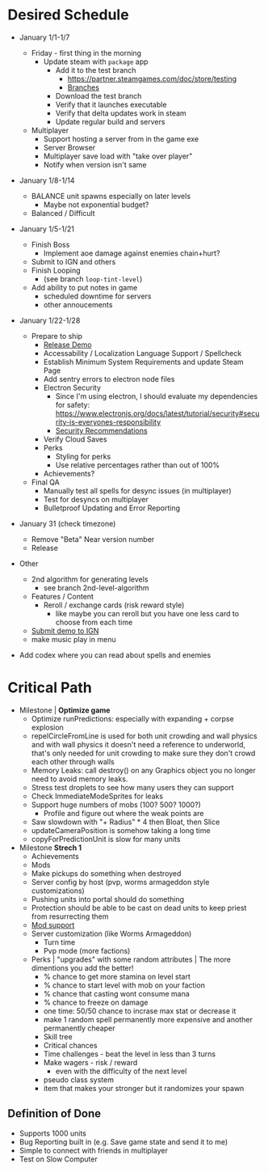 # Desired Schedule
- January 1/1-1/7
    - Friday - first thing in the morning
        - Update steam with `package` app
            - Add it to the test branch
                - https://partner.steamgames.com/doc/store/testing
                - [Branches](https://partner.steamgames.com/doc/store/application/branches)
            - Download the test branch
            - Verify that it launches executable
            - Verify that delta updates work in steam
            - Update regular build and servers
    - Multiplayer
        - Support hosting a server from in the game exe
        - Server Browser
        - Multiplayer save load with "take over player"
        - Notify when version isn't same
- January 1/8-1/14
    - BALANCE unit spawns especially on later levels
        - Maybe not exponential budget?
    - Balanced / Difficult
- January 1/5-1/21
    - Finish Boss
        - Implement aoe damage against enemies chain+hurt?
    - Submit to IGN and others
    - Finish Looping
        - (see branch `loop-tint-level`)
    - Add ability to put notes in game
        - scheduled downtime for servers
        - other annoucements
- January 1/22-1/28
    - Prepare to ship
        - [Release Demo](https://partner.steamgames.com/doc/store/application/demos)
        - Accessability / Localization Language Support / Spellcheck
        - Establish Minimum System Requirements and update Steam Page
        - Add sentry errors to electron node files
        - Electron Security
            - Since I'm using electron, I should evaluate my dependencies for safety: https://www.electronjs.org/docs/latest/tutorial/security#security-is-everyones-responsibility
            - [Security Recommendations](https://www.electronjs.org/docs/latest/tutorial/security#checklist-security-recommendations)
        - Verify Cloud Saves
        - Perks
            - Styling for perks
            - Use relative percentages rather than out of 100%
        - Achievements?
    - Final QA
        - Manually test all spells for desync issues (in multiplayer)
        - Test for desyncs on multiplayer
        - Bulletproof Updating and Error Reporting
- January 31 (check timezone)
    - Remove "Beta" Near version number
    - Release
- Other 
    - 2nd algorithm for generating levels
        - see branch 2nd-level-algorithm
    - Features / Content
        - Reroll / exchange cards (risk reward style)
            - like maybe you can reroll but you have one less card to choose from each time
    - [Submit demo to IGN](https://corp.ign.com/submit-a-game)
    - make music play in menu

    
- Add codex where you can read about spells and enemies
# Critical Path
- Milestone | **Optimize game**
    - Optimize runPredictions: especially with expanding + corpse explosion
    - repelCircleFromLine is used for both unit crowding and wall physics and with wall physics it doesn't need a reference to underworld, that's only needed for unit crowding to make sure they don't crowd each other through walls
    - Memory Leaks: call destroy() on any Graphics object you no longer need to avoid memory leaks.
    - Stress test droplets to see how many users they can support
    - Check ImmediateModeSprites for leaks
    - Support huge numbers of mobs (100? 500? 1000?)
        - Profile and figure out where the weak points are
    - Saw slowdown with "+ Radius" * 4 then Bloat, then Slice
    - updateCameraPosition is somehow taking a long time
    - copyForPredictionUnit is slow for many units
- Milestone **Strech 1**
    - Achievements
    - Mods
    - Make pickups do something when destroyed
    - Server config by host (pvp, worms armageddon style customizations)
    - Pushing units into portal should do something
    - Protection should be able to be cast on dead units to keep priest from resurrecting them
    - [Mod support](https://partner.steamgames.com/doc/features/workshop)
    - Server customization (like Worms Armageddon)
        - Turn time
        - Pvp mode (more factions)
    - Perks | "upgrades" with some random attributes | The more dimentions you add the better!
        - % chance to get more stamina on level start
        - % chance to start level with mob on your faction
        - % chance that casting wont consume mana
        - % chance to freeze on damage
        - one time: 50/50 chance to incrase max stat or decrease it
        - make 1 random spell permanently more expensive and another permanently cheaper
        - Skill tree
        - Critical chances
        - Time challenges - beat the level in less than 3 turns
        - Make wagers - risk / reward
            - even with the difficulty of the next level
        - pseudo class system
        - item that makes your stronger but it randomizes your spawn

## Definition of Done
- Supports 1000 units
- Bug Reporting built in (e.g. Save game state and send it to me)
- Simple to connect with friends in multiplayer
- Test on Slow Computer